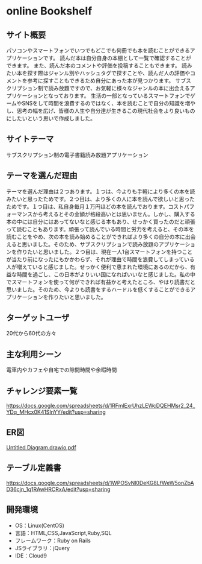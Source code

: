 # online Bookshelf

## サイト概要

パソコンやスマートフォンでいつでもどこでも何冊でも本を読むことができるアプリケーションです。
読んだ本は自分自身の本棚として一覧で確認することができます。
また、読んだ本のコメントや評価を投稿することもできます。
読みたい本を探す際はジャンル別やハッシュタグで探すことや、読んだ人の評価やコメントを参考に探すこともできるため自分にあった本が見つかります。
サブスクリプション制で読み放題ですので、お気軽に様々なジャンルの本に出会えるアプリケーションとなっております。
生活の一部となっているスマートフォンでゲームやSNSをして時間を浪費するのではなく、本を読むことで自分の知識を増やし、思考の幅を広げ、皆様の人生や自分達が生きるこの現代社会をより良いものにしたいという思いで作成しました。

## サイトテーマ

サブスクリプション制の電子書籍読み放題アプリケーション

## テーマを選んだ理由

テーマを選んだ理由は２つあります。１つは、今よりも手軽により多くの本を読みたいと思ったためです。２つ目は、より多くの人に本を読んで欲しいと思ったためです。１つ目は、私自身毎月１万円ほどの本を読んでおります。コストパフォーマンスから考えるとその金額が格段高いとは思いません。しかし、購入する本の中には自分にはあってないなと感じる本もあり、せっかく買ったのだと頑張って読むこともあります。頑張って読んでいる時間と労力を考えると、その本を読むことをやめ、次の本を読み始めることができればより多くの自分の本に出会えると思いました。そのため、サブスクリプションで読み放題のアプリケーションを作りたいと思いました。２つ目は、現在一人1台スマートフォンを持つことが当たり前になったにもかかわらず、それが理由で時間を浪費してしまっている人が増えていると感じました。せっかく便利で恵まれた環境にあるのだから、有益な時間を過ごし、この日本がよりいい国になればいいなと感じました。私の中でスマートフォンを使って何ができれば有益かと考えたところ、やはり読書だと思いました。そのため、今よりも読書をするハードルを低くすることができるアプリケーションを作りたいと思いました。

## ターゲットユーザ

20代から60代の方々

## 主な利用シーン

電車内やカフェや自宅での隙間時間や余暇時間

## チャレンジ要素一覧

https://docs.google.com/spreadsheets/d/1RFmlExrUhzLEWcDQEHMsr2_24_YDq_MHcx0K41SlnYY/edit?usp=sharing

## ER図

[Untitled Diagram.drawio.pdf](https://github.com/sr1011/webcamp-Reade/files/7471747/Untitled.Diagram.drawio.pdf)

## テーブル定義書

https://docs.google.com/spreadsheets/d/1WPOSvNl0DeKG8LfWeW5onZbAD36cjn_1q1RAwHRCRxA/edit?usp=sharing


## 開発環境

- OS：Linux(CentOS)
- 言語：HTML,CSS,JavaScript,Ruby,SQL
- フレームワーク：Ruby on Rails
- JSライブラリ：jQuery
- IDE：Cloud9

